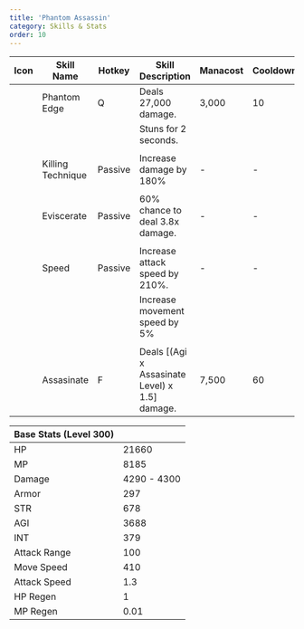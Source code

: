 ```yaml
---
title: 'Phantom Assassin'
category: Skills & Stats
order: 10
---
```

| Icon | Skill Name        | Hotkey  | Skill Description                              | Manacost | Cooldown | Buff Duration | Shard Cost | Max Level |
|------|-------------------|---------|------------------------------------------------|----------|----------|---------------|------------|-----------|
|      | Phantom Edge      | Q       | Deals 27,000 damage.                           | 3,000    | 10       | -             | -          | 30        |
|      |                   |         | Stuns for 2 seconds.                           |          |          |               |            |           |
|      |                   |         |                                                |          |          |               |            |           |
|      | Killing Technique | Passive | Increase damage by 180%                        | -        | -        | -             | -          | 30        |
|      |                   |         |                                                |          |          |               |            |           |
|      | Eviscerate        | Passive | 60% chance to deal 3.8x damage.                | -        | -        | -             | -          | 30        |
|      |                   |         |                                                |          |          |               |            |           |
|      | Speed             | Passive | Increase attack speed by 210%.                 | -        | -        | -             | -          | 30        |
|      |                   |         | Increase movement speed by 5%                  |          |          |               |            |           |
|      |                   |         |                                                |          |          |               |            |           |
|      | Assasinate        | F       | Deals [(Agi x Assasinate Level) x 1.5] damage. | 7,500    | 60       | -             | 3          | 30        |


| Base Stats (Level 300) |                   |
|------------------------|-------------------|
| HP                     | 21660             |
| MP                     | 8185              |
| Damage                 |       4290 - 4300 |
| Armor                  | 297               |
| STR                    | 678               |
| AGI                    | 3688              |
| INT                    | 379               |
| Attack Range           | 100               |
| Move Speed             | 410               |
| Attack Speed           | 1.3               |
| HP Regen               | 1                 |
| MP Regen               | 0.01              |